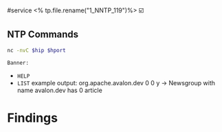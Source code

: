 #service 
<% tp.file.rename("1_NNTP_119")%>
☑️

## NTP Commands
```bash
nc -nvC $hip $hport
```
	Banner: 

- `HELP` 
- `LIST`
	example output: org.apache.avalon.dev 0 0 y
	-> Newsgroup with name avalon.dev has 0 article


# Findings